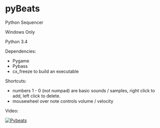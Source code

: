 # pyBeats
Python Sequencer

Windows Only

Python 3.4

Dependencies:
- Pygame
- Pybass
- cx_freeze to build an executable

Shortcuts:
- numbers 1 - 0 (not numpad) are basic sounds / samples, right click to add, left click to delete.
- mousewheel over note controls volume / velocity

Video:

[![Pybeats](http://img.youtube.com/vi/sadCfCpB_iM/0.jpg)](http://www.youtube.com/watch?v=sadCfCpB_iM)

